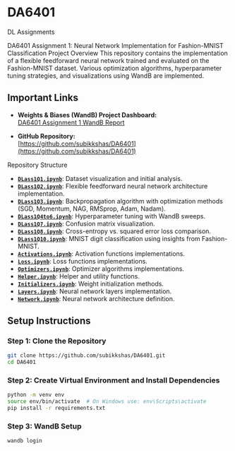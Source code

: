 # DA6401
DL Assignments

DA6401 Assignment 1: Neural Network Implementation for Fashion-MNIST Classification
Project Overview
This repository contains the implementation of a flexible feedforward neural network trained and evaluated on the Fashion-MNIST dataset. Various optimization algorithms, hyperparameter tuning strategies, and visualizations using WandB are implemented.

## Important Links

- **Weights & Biases (WandB) Project Dashboard:**  
[DA6401 Assignment 1 WandB Report](https://wandb.ai/subikksha-indian-institute-of-technology-madras/DA6401-Assignment-1/reports/DA6401-Assignment-1-Subikksha-DA24D004---VmlldzoxMTgxODg2Nw?accessToken=kn1n5y1dwof4g8c9uucoch4wejl8o85w0vlfwj75es98my1kweam9hh9irna31hy)

- **GitHub Repository:**  
[https://github.com/subikkshas/DA6401](https://github.com/subikkshas/DA6401)


Repository Structure
- [**`DLass1Q1.ipynb`**](https://github.com/subikkshas/DA6401/blob/main/DLass1Q1.ipynb): Dataset visualization and initial analysis.
- [**`DLass1Q2.ipynb`**](https://github.com/subikkshas/DA6401/blob/main/DLass1Q2.ipynb): Flexible feedforward neural network architecture implementation.
- [**`DLass1Q3.ipynb`**](https://github.com/subikkshas/DA6401/blob/main/DLass1Q3.ipynb): Backpropagation algorithm with optimization methods (SGD, Momentum, NAG, RMSprop, Adam, Nadam).
- [**`DLass1Q4to6.ipynb`**](https://github.com/subikkshas/DA6401/blob/main/DLass1Q4to6.ipynb): Hyperparameter tuning with WandB sweeps.
- [**`DLass1Q7.ipynb`**](https://github.com/subikkshas/DA6401/blob/main/DLass1Q7.ipynb): Confusion matrix visualization.
- [**`DLass1Q8.ipynb`**](https://github.com/subikkshas/DA6401/blob/main/DLass1Q8.ipynb): Cross-entropy vs. squared error loss comparison.
- [**`DLass1Q10.ipynb`**](https://github.com/subikkshas/DA6401/blob/main/DLass1Q10.ipynb): MNIST digit classification using insights from Fashion-MNIST.
- [**`Activations.ipynb`**](https://github.com/subikkshas/DA6401/blob/main/Activations.ipynb): Activation functions implementations.
- [**`Loss.ipynb`**](https://github.com/subikkshas/DA6401/blob/main/Loss.ipynb): Loss functions implementations.
- [**`Optimizers.ipynb`**](https://github.com/subikkshas/DA6401/blob/main/Optimizers.ipynb): Optimizer algorithms implementations.
- [**`Helper.ipynb`**](https://github.com/subikkshas/DA6401/blob/main/Helper.ipynb): Helper and utility functions.
- [**`Initializers.ipynb`**](https://github.com/subikkshas/DA6401/blob/main/Initializers.ipynb): Weight initialization methods.
- [**`Layers.ipynb`**](https://github.com/subikkshas/DA6401/blob/main/Layers.ipynb): Neural network layers implementation.
- [**`Network.ipynb`**](https://github.com/subikkshas/DA6401/blob/main/Network.ipynb): Neural network architecture definition.



## Setup Instructions

### Step 1: Clone the Repository
```bash
git clone https://github.com/subikkshas/DA6401.git
cd DA6401
```

### Step 2: Create Virtual Environment and Install Dependencies
```bash
python -m venv env
source env/bin/activate  # On Windows use: env\Scripts\activate
pip install -r requirements.txt
```

### Step 3: WandB Setup
```bash
wandb login
```



